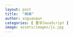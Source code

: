 ```yaml
---
layout: post
title:  "继承"
author: xuguanqun
categories: [ 重学JavaScript ]
image: assets/images/js.jpg
---
```


